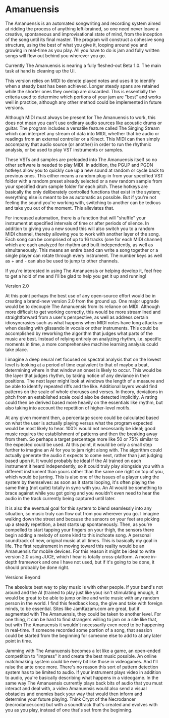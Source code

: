 # Amanuensis
The Amanuensis is an automated songwriting and recording system aimed at ridding the process of anything left-brained, so one need never leave a creative, spontaneous and improvisational state of mind, from the inception of the song until its final master. The program will construct a cohesive song structure, using the best of what you give it, looping around you and growing in real-time as you play. All you have to do is jam and fully written songs will flow out behind you wherever you go.

Currently The Amanuensis is nearing a fully fleshed-out Beta 1.0. The main task at hand is cleaning up the UI.

This version relies on MIDI to denote played notes and uses it to identify when a steady beat has been achieved. Longer steady spans are retained while the shorter ones they overlap are discarded. This is essentially the criteria used to determine which portions of your jam are "best" and works well in practice, although any other method could be implemented in future versions.

Although MIDI must always be present for The Amanuensis to work, this does not mean you can't use ordinary audio sources like acoustic drums or guitar. The program includes a versatile feature called The Singing Stream which can interpret any stream of data into MIDI, whether that be audio or readings from an external controller or a Kinect. This MIDI can then simply accompany that audio source (or another) in order to run the rhythmic analysis, or be used to play VST instruments or samples.

These VSTs and samples are preloaded into The Amanuensis itself so no other software is needed to play MIDI. In addition, the PGUP and PGDN hotkeys allow you to quickly cue up a new sound at random or cycle back to previous ones. This either means a random plug-in from your specified VST folder with a random preset already selected or a new random sample from your specified drum sample folder for each pitch. These hotkeys are basically the only deliberately controlled functions that exist in the system; everything else is meant to be as automatic as possible. But if you're not feeling the sound you're working with, switching to another can be tedious and take you out of the moment. This alleviates that.

For increased automation, there is a function that will "shuffle" your instrument at specified intervals of time or after periods of silence. In addition to giving you a new sound this will also switch you to a random MIDI channel, thereby allowing you to work with another layer of the song. Each song can be comprised of up to 16 tracks (one for each MIDI channel) which are each analyzed for rhythm and built independently, as well as simultaneously. This means an entire band can write a song together or a single player can rotate through every instrument. The number keys as well as + and - can also be used to jump to other channels.

If you're interested in using The Amanuensis or helping develop it, feel free to get a hold of me and I'll be glad to help you get it up and running!

Version 2.0

At this point perhaps the best use of any open-source effort would be in creating a brand-new version 2.0 from the ground up. One major upgrade would be to decouple The Amanuensis from its reliance on MIDI. Although more difficult to get working correctly, this would be more streamlined and straightforward from a user's perspective, as well as address certain idiosyncrasies such as what happens when MIDI notes have long attacks or when dealing with glissando in vocals or other instruments. This could be accomplished by reworking the algorithm that judges what parts of the music are best. Instead of relying entirely on analyzing rhythm, i.e. specific moments in time, a more comprehensive machine learning analysis could take place.

I imagine a deep neural net focused on spectral analysis that on the lowest level is looking at a period of time equivalent to that of maybe a beat, determining where in that window an onset is likely to occur. This would be the layer that judges rhythm, by taking notice of any deviance in their positions. The next layer might look at windows the length of a measure and be able to identify repeated riffs and the like. Additional layers would find patterns on the scale of whole choruses and verses. In theory, deviations in pitch from an established scale could also be detected implicitly. A rating could then be derived based more heavily on the essentials like rhythm, but also taking into account the repetition of higher-level motifs.

At any given moment then, a percentage score could be calculated based on what the user is actually playing versus what the program expected would be most likely to hear. 100% would not necessarily be ideal; good music requires the establishment of patterns and then the breaking away from them. So perhaps a target percentage more like 50 or 75% similar to the expected could be used. At this point, it would be only a small step further to imagine an AI for you to jam right along with. The algorithm could actually generate the audio it expects to come next, rather than just judging based upon it. It would probably be ideal if the AI trained on each instrument it heard independently, so it could truly play alongside you with a different instrument than yours rather than the same one right on top of you, which would be jarring. This is also one of the issues of a player using the system by themselves: as soon as it starts looping, it's often playing the same thing (not quite) totally in sync with you. An AI would be something to brace against while you got going and you wouldn't even need to hear the audio in the track currently being captured until later.

It is also the eventual goal for this system to blend seamlessly into any situation, so music truly can flow out from you wherever you go. I imagine walking down the street and because the sensors on your feet are picking up a steady repetition, a beat starts up spontaneously. Then, as you're compelled to start tapping your fingers on your thigh, the sensors there begin adding a melody of some kind to this inchoate song. A personal soundtrack of new, original music at all times. This is basically my goal in life. The first requirement in moving toward this reality would be an Amanuensis for mobile devices. For this reason it might be ideal to write version 2.0 using JUCE, which I hear is totally cross-platform. A more in-depth framework and one I have not used, but if it's going to be done, it should probably be done right.

Versions Beyond

The absolute best way to play music is with other people. If your band's not around and the AI (trained to play just like you) isn't stimulating enough, it would be great to be able to jump online and write music with any random person in the world. I find this feedback loop, the give and take with foreign minds, to be essential. Sites like JamKazam.com are great, but if augmented with The Amanuensis, they could be taken to another level. For one thing, it can be hard to find strangers willing to jam on a site like that, but with The Amanuensis it wouldn't necessarily even need to be happening in real-time. If someone recorded some portion of a song, that session could be started from the beginning for someone else to add to at any later point in time.

Jamming with The Amanuensis becomes a lot like a game, an open-ended competition to "impress" it and create the best music possible. An online matchmaking system could be every bit like those in videogames. And I'll raise the ante once more. There's no reason this sort of pattern detection system has to be limited to audio. If your instrument plays video in addition to audio, you're basically describing what happens in a videogame. In the same way The Amanuensis currently plays back bits of audio that you must interact and deal with, a video Amanuensis would also send a visual obstacles and enemies back your way that would then inform and determine your future playing. Think Crypt of the Necrodancer (necrodancer.com) but with a soundtrack that's created and evolves with you as you play, instead of one that's set from the beginning.